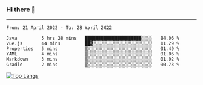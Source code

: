 ### Hi there 👋
---
<!--START_SECTION:waka-->

```text
From: 21 April 2022 - To: 28 April 2022

Java         5 hrs 28 mins   █████████████████████░░░░   84.06 %
Vue.js       44 mins         ██▓░░░░░░░░░░░░░░░░░░░░░░   11.29 %
Properties   5 mins          ▒░░░░░░░░░░░░░░░░░░░░░░░░   01.49 %
YAML         4 mins          ▒░░░░░░░░░░░░░░░░░░░░░░░░   01.06 %
Markdown     3 mins          ▒░░░░░░░░░░░░░░░░░░░░░░░░   01.02 %
Gradle       2 mins          ▒░░░░░░░░░░░░░░░░░░░░░░░░   00.73 %
```

<!--END_SECTION:waka-->

[![Top Langs](https://github-readme-stats.vercel.app/api/top-langs/?username=HyunAh-iia&layout=compact)](https://github.com/anuraghazra/github-readme-stats)
<!--
**HyunAh-iia/HyunAh-iia** is a ✨ _special_ ✨ repository because its `README.md` (this file) appears on your GitHub profile.

Here are some ideas to get you started:

- 🔭 I’m currently working on ...
- 🌱 I’m currently learning ...
- 👯 I’m looking to collaborate on ...
- 🤔 I’m looking for help with ...
- 💬 Ask me about ...
- 📫 How to reach me: ...
- 😄 Pronouns: ...
- ⚡ Fun fact: ...
-->
